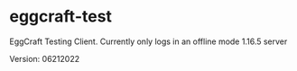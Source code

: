 # eggcraft-test
EggCraft Testing Client. Currently only logs in an offline mode 1.16.5 server

Version: 06212022
